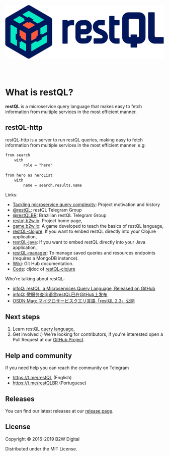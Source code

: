 
<img name="logo" src="/assets/images/logo_text.svg?sanitize=true">

 <br/><br/>

# What is restQL?
**restQL** is a microservice query language that makes easy to fetch information from multiple services in the most efficient manner.

## restQL-http

restQL-http is a server to run restQL queries, making easy to fetch information from multiple services in the most efficient manner. e.g:

```
from search
    with
        role = "hero"

from hero as heroList
    with
        name = search.results.name
```

Links:
* [Tackling microservice query complexity](https://medium.com/b2w-engineering/restql-tackling-microservice-query-complexity-27def5d09b40): Project motivation and history
* [@restQL](https://t.me/restQL): restQL Telegram Group
* [@restQLBR](https://t.me/restQLBR): Brazilian restQL Telegram Group
* [restql.b2w.io](http://restql.b2w.io): Project home page,
* [game.b2w.io](http://game.b2w.io): A game developed to teach the basics of restQL language,
* [restQL-clojure](https://github.com/B2W-BIT/restQL-clojure): If you want to embed restQL directly into your Clojure application,
* [restQL-java](https://github.com/B2W-BIT/restQL-java): If you want to embed restQL directly into your Java application,
* [restQL-manager](https://github.com/B2W-BIT/restQL-manager): To manage saved queries and resources endpoints (requires a MongoDB instance).
* [Wiki](https://github.com/B2W-BIT/restQL-http/wiki/RestQL-Query-Language): Git Hub documentation.
* [Code](https://cljdoc.org/d/b2wdigital/restql-core): cljdoc of [restQL-clojure](https://github.com/B2W-BIT/restQL-clojure)

Who're talking about restQL:

* [infoQ: restQL, a Microservices Query Language, Released on GitHub](https://www.infoq.com/news/2018/01/restql-released)
* [infoQ: 微服务查询语言restQL已在GitHub上发布](http://www.infoq.com/cn/news/2018/01/restql-released)
* [OSDN Mag: マイクロサービスクエリ言語「restQL 2.3」公開](https://mag.osdn.jp/18/01/12/160000)

## Next steps

1. Learn restQL [query language](/restql/queryLang),
2. Get involved :) We're looking for contributors, if you're interested open a Pull Request at our [GitHub Project](https://github.com/B2W-BIT/restQL-http).

## Help and community

If you need help you can reach the community on Telegram
- https://t.me/restQL (English)
- https://t.me/restQLBR (Portuguese)

## Releases

You can find our latest releases at our [release page](https://github.com/B2W-BIT/restQL-http/releases).

## License

Copyright © 2016-2019 B2W Digital

Distributed under the MIT License.
